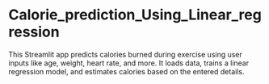 # Calorie_prediction_Using_Linear_regression
This Streamlit app predicts calories burned during exercise using user inputs like age, weight, heart rate, and more. It loads data, trains a linear regression model, and estimates calories based on the entered details.
